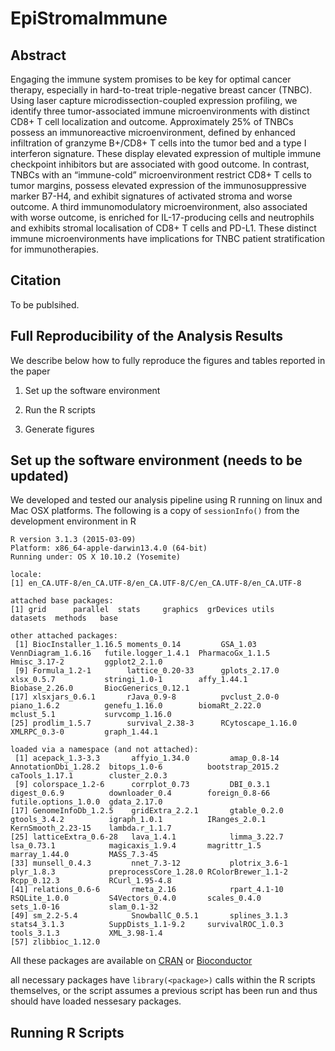 # EpiStromaImmune

Abstract
--------
Engaging the immune system promises to be key for optimal cancer therapy, especially in hard-to-treat triple-negative breast cancer (TNBC). Using laser capture microdissection-coupled expression profiling, we identify three tumor-associated immune microenvironments with distinct CD8+ T cell localization and outcome. Approximately 25% of TNBCs possess an immunoreactive microenvironment, defined by enhanced infiltration of granzyme B+/CD8+ T cells into the tumor bed and a type I interferon signature. These display elevated expression of multiple immune checkpoint inhibitors but are associated with good outcome. In contrast, TNBCs with an “immune-cold” microenvironment restrict CD8+ T cells to tumor margins, possess elevated expression of the immunosuppressive marker B7-H4, and exhibit signatures of activated stroma and worse outcome. A third immunomodulatory microenvironment, also associated with worse outcome, is enriched for IL-17-producing cells and neutrophils and exhibits stromal localisation of CD8+ T cells and PD-L1. These distinct immune microenvironments have implications for TNBC patient stratification for immunotherapies.

Citation
--------

To be publsihed.

Full Reproducibility of the Analysis Results
--------------------------------------------

We describe below how to fully reproduce the figures and tables reported in the paper

1.  Set up the software environment

2.  Run the R scripts

3.  Generate figures

Set up the software environment (needs to be updated)
-------------------------------

We developed and tested our analysis pipeline using R running on linux and Mac OSX platforms. The following is a copy of `sessionInfo()` from the development environment in R

```
R version 3.1.3 (2015-03-09)
Platform: x86_64-apple-darwin13.4.0 (64-bit)
Running under: OS X 10.10.2 (Yosemite)

locale:
[1] en_CA.UTF-8/en_CA.UTF-8/en_CA.UTF-8/C/en_CA.UTF-8/en_CA.UTF-8

attached base packages:
[1] grid      parallel  stats     graphics  grDevices utils     datasets  methods   base     

other attached packages:
 [1] BiocInstaller_1.16.5 moments_0.14         GSA_1.03             VennDiagram_1.6.16   futile.logger_1.4.1  PharmacoGx_1.1.5     Hmisc_3.17-2         ggplot2_2.1.0       
 [9] Formula_1.2-1        lattice_0.20-33      gplots_2.17.0        xlsx_0.5.7           stringi_1.0-1        affy_1.44.1          Biobase_2.26.0       BiocGenerics_0.12.1 
[17] xlsxjars_0.6.1       rJava_0.9-8          pvclust_2.0-0        piano_1.6.2          genefu_1.16.0        biomaRt_2.22.0       mclust_5.1           survcomp_1.16.0     
[25] prodlim_1.5.7        survival_2.38-3      RCytoscape_1.16.0    XMLRPC_0.3-0         graph_1.44.1        

loaded via a namespace (and not attached):
 [1] acepack_1.3-3.3       affyio_1.34.0         amap_0.8-14           AnnotationDbi_1.28.2  bitops_1.0-6          bootstrap_2015.2      caTools_1.17.1        cluster_2.0.3        
 [9] colorspace_1.2-6      corrplot_0.73         DBI_0.3.1             digest_0.6.9          downloader_0.4        foreign_0.8-66        futile.options_1.0.0  gdata_2.17.0         
[17] GenomeInfoDb_1.2.5    gridExtra_2.2.1       gtable_0.2.0          gtools_3.4.2          igraph_1.0.1          IRanges_2.0.1         KernSmooth_2.23-15    lambda.r_1.1.7       
[25] latticeExtra_0.6-28   lava_1.4.1            limma_3.22.7          lsa_0.73.1            magicaxis_1.9.4       magrittr_1.5          marray_1.44.0         MASS_7.3-45          
[33] munsell_0.4.3         nnet_7.3-12           plotrix_3.6-1         plyr_1.8.3            preprocessCore_1.28.0 RColorBrewer_1.1-2    Rcpp_0.12.3           RCurl_1.95-4.8       
[41] relations_0.6-6       rmeta_2.16            rpart_4.1-10          RSQLite_1.0.0         S4Vectors_0.4.0       scales_0.4.0          sets_1.0-16           slam_0.1-32          
[49] sm_2.2-5.4            SnowballC_0.5.1       splines_3.1.3         stats4_3.1.3          SuppDists_1.1-9.2     survivalROC_1.0.3     tools_3.1.3           XML_3.98-1.4         
[57] zlibbioc_1.12.0
```

All these packages are available on [CRAN](http://cran.r-project.org) or [Bioconductor](http://www.bioconductor.org)

all necessary packages have `library(<package>)` calls within the R scripts themselves, or the script assumes a previous script has been run and thus should have loaded nessesary packages. 

Running R Scripts
-------------------------------

